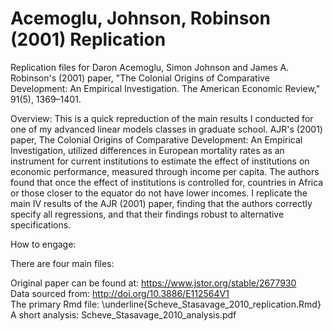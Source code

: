 # Acemoglu, Johnson, Robinson (2001) Replication

Replication files for Daron Acemoglu, Simon Johnson and James A. Robinson's (2001) paper, "The Colonial Origins of Comparative Development: An Empirical Investigation. The American Economic Review," 91(5), 1369–1401. 

Overview: This is a quick repreduction of the main results I conducted for one of my advanced linear models classes in graduate school. AJR's (2001) paper, The Colonial Origins of Comparative Development: An Empirical Investigation, utilized differences in European mortality rates as an instrument for current institutions to estimate the effect of institutions on economic performance, measured through income per capita. The authors found that once the effect of institutions is controlled for, countries in Africa or those closer to the equator do not have lower incomes. I replicate the main IV results of the AJR (2001) paper, finding that the authors correctly specify all regressions, and that their findings robust to alternative specifications.

How to engage:

There are four main files:

Original paper can be found at: https://www.jstor.org/stable/2677930 \
Data sourced from: http://doi.org/10.3886/E112564V1 \
The primary Rmd file: \underline{Scheve_Stasavage_2010_replication.Rmd} \
A short analysis: Scheve_Stasavage_2010_analysis.pdf 

